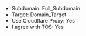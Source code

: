 - Subdomain: Full_Subdomain
- Target: Domain_Target
- Use Cloudflare Proxy: Yes
- I agree with TOS: Yes
